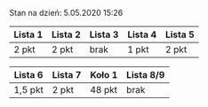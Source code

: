 Stan na dzień: 5.05.2020 15:26

| Lista 1 | Lista 2 | Lista 3 | Lista 4 | Lista 5 |
|---|---|---|---|---|
| 2 pkt | 2 pkt | brak |  1 pkt | 2 pkt |

| Lista 6 | Lista 7 | Koło 1 | Lista 8/9 |
|---|---|---|---|
| 1,5 pkt |  2 pkt | 48 pkt | brak |
